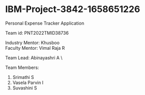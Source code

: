 # IBM-Project-3842-1658651226
Personal Expense Tracker Application

Team id: PNT2022TMID38736

Industry Mentor: Khusboo \
Faculty Mentor: Vimal Raja R

Team Lead: Abinayashri A \

Team Members:
1. Srimathi S
2. Vasela Parvin I
3. Suvashini S



